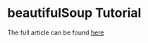 # beautifulSoup Tutorial

The full article can be found [here](https://ktreharrison.medium.com/intro-into-web-scraping-with-python-beautifulsoup-bff5008fb607)


